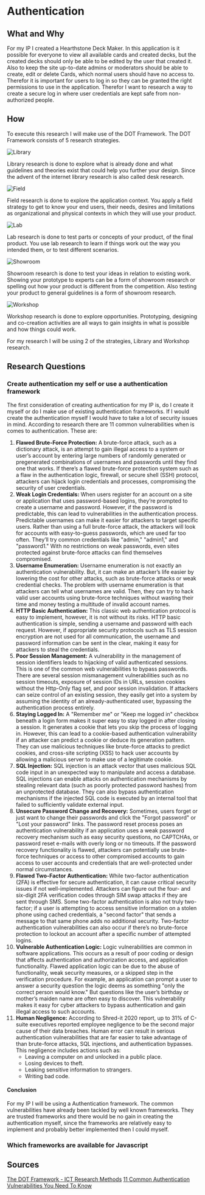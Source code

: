 # Authentication

## What and Why
For my IP I created a Hearthstone Deck Maker. In this application is it possible for everyone to view all available cards and created decks, but the created decks should only be able to be edited by the user that created it. Also to keep the site up-to-date admins or moderators should be able to create, edit or delete Cards, which normal users should have no access to. Therefor it is important for users to log in so they can be granted the right permissions to use in the application. Therefor I want to research a way to create a secure log in where user credentials are kept safe from non-authorized people.

## How
To execute this research I will make use of the DOT Framework. The DOT Framework consists of 5 research strategies.

![Library](https://ictresearchmethods.nl/images/thumb/8/87/Logo-library.png/50px-Logo-library.png)

Library research is done to explore what is already done and what guidelines and theories exist that could help you further your design. Since the advent of the internet library research is also called desk research.

![Field](https://ictresearchmethods.nl/images/thumb/d/d4/Logo-field.png/50px-Logo-field.png)

Field research is done to explore the application context. You apply a field strategy to get to know your end users, their needs, desires and limitations as organizational and physical contexts in which they will use your product.

![Lab](https://ictresearchmethods.nl/images/thumb/a/ac/Logo-lab.png/50px-Logo-lab.png)

Lab research is done to test parts or concepts of your product, of the final product. You use lab research to learn if things work out the way you intended them, or to test different scenarios.

![Showroom](https://ictresearchmethods.nl/images/thumb/2/22/Logo-showroom.png/50px-Logo-showroom.png)

Showroom research is done to test your ideas in relation to existing work. Showing your prototype to experts can be a form of showroom research or spelling out how your product is different from the competition. Also testing your product to general guidelines is a form of showroom research.

![Workshop](https://ictresearchmethods.nl/images/thumb/e/ea/Logo-workshop.png/50px-Logo-workshop.png)

Workshop research is done to explore opportunities. Prototyping, designing and co-creation activities are all ways to gain insights in what is possible and how things could work.

For my research I will be using 2 of the strategies, Library and Workshop research.

## Research Questions

### Create authentication my self or use a authentication framework
The first consideration of creating authentication for my IP is, do I create it myself or do I make use of existing authentication frameworks. If I would create the authentication myself I would have to take a lot of security issues in mind. According to research there are 11 common vulnerabilities when is comes to authentication. These are:
1. **Flawed Brute-Force Protection:** A brute-force attack, such as a dictionary attack, is an attempt to gain illegal access to a system or user’s account by entering large numbers of randomly generated or pregenerated combinations of usernames and passwords until they find one that works. If there’s a flawed brute-force protection system such as a flaw in the authentication logic, firewall, or secure shell (SSH) protocol, attackers can hijack login credentials and processes, compromising the security of user credentials.
2. **Weak Login Credentials:** When users register for an account on a site or application that uses password-based logins, they’re prompted to create a username and password. However, if the password is predictable, this can lead to vulnerabilities in the authentication process. Predictable usernames can make it easier for attackers to target specific users. Rather than using a full brute-force attack, the attackers will look for accounts with easy-to-guess passwords, which are used far too often. They’ll try common credentials like "admin," "admin1," and "password1." With no restrictions on weak passwords, even sites protected against brute-force attacks can find themselves compromised.
3. **Username Enumeration:** Username enumeration is not exactly an authentication vulnerability. But, it can make an attacker’s life easier by lowering the cost for other attacks, such as brute-force attacks or weak credential checks. The problem with username enumeration is that attackers can tell what usernames are valid. Then, they can try to hack valid user accounts using brute-force techniques without wasting their time and money testing a multitude of invalid account names.
4. **HTTP Basic Authentication:** This classic web authentication protocol is easy to implement, however, it is not without its risks. HTTP basic authentication is simple, sending a username and password with each request. However, if appropriate security protocols such as TLS session encryption are not used for all communication, the username and password information can be sent in the clear, making it easy for attackers to steal the credentials.
5. **Poor Session Management:** A vulnerability in the management of session identifiers leads to hijacking of valid authenticated sessions. This is one of the common web vulnerabilities to bypass passwords. There are several session mismanagement vulnerabilities such as no session timeouts, exposure of session IDs in URLs, session cookies without the Http-Only flag set, and poor session invalidation. If attackers can seize control of an existing session, they easily get into a system by assuming the identity of an already-authenticated user, bypassing the authentication process entirely. 
6. **Staying Logged In:** A "Remember me" or "Keep me logged in" checkbox beneath a login form makes it super easy to stay logged in after closing a session. It generates a cookie that lets you skip the process of logging in. However, this can lead to a cookie-based authentication vulnerability if an attacker can predict a cookie or deduce its generation pattern. They can use malicious techniques like brute-force attacks to predict cookies, and cross-site scripting (XSS) to hack user accounts by allowing a malicious server to make use of a legitimate cookie.
7. **SQL Injection:** SQL injection is an attack vector that uses malicious SQL code input in an unexpected way to manipulate and access a database. SQL injections can enable attacks on authentication mechanisms by stealing relevant data (such as poorly protected password hashes) from an unprotected database. They can also bypass authentication mechanisms if the injected SQL code is executed by an internal tool that failed to sufficiently validate external input.
8. **Unsecure Password Change and Recovery:** Sometimes, users forget or just want to change their passwords and click the "Forgot password" or "Lost your password" links. The password reset process poses an authentication vulnerability if an application uses a weak password recovery mechanism such as easy security questions, no CAPTCHAs, or password reset e-mails with overly long or no timeouts. If the password recovery functionality is flawed, attackers can potentially use brute-force techniques or access to other compromised accounts to gain access to user accounts and credentials that are well-protected under normal circumstances.
9. **Flawed Two-Factor Authentication:** While two-factor authentication (2FA) is effective for secure authentication, it can cause critical security issues if not well-implemented. Attackers can figure out the four- and six-digit 2FA verification codes through SIM swap attacks if they are sent through SMS. Some two-factor authentication is also not truly two-factor; if a user is attempting to access sensitive information on a stolen phone using cached credentials, a "second factor" that sends a message to that same phone adds no additional security. Two-factor authentication vulnerabilities can also occur if there’s no brute-force protection to lockout an account after a specific number of attempted logins.
10. **Vulnerable Authentication Logic:** Logic vulnerabilities are common in software applications. This occurs as a result of poor coding or design that affects authentication and authorization access, and application functionality. Flawed application logic can be due to the abuse of functionality, weak security measures, or a skipped step in the verification procedure. For example, an application can prompt a user to answer a security question the logic deems as something "only the correct person would know." But questions like the user’s birthday or mother’s maiden name are often easy to discover. This vulnerability makes it easy for cyber attackers to bypass authentication and gain illegal access to such accounts.
11. **Human Negligence:** According to Shred-it 2020 report, up to 31% of C-suite executives reported employee negligence to be the second major cause of their data breaches. Human error can result in serious authentication vulnerabilities that are far easier to take advantage of than brute-force attacks, SQL injections, and authentication bypasses. This negligence includes actions such as:
    - Leaving a computer on and unlocked in a public place.
    - Losing devices to theft.
    - Leaking sensitive information to strangers.
    - Writing bad code.

#### Conclusion
For my IP I will be using a Authentication framework. The common vulnerabilities have already been tackled by well known frameworks. They are trusted frameworks and there would be no gain in creating the authentication myself, since the frameworks are relatively easy to implement and probably better implemented then I could myself.

### Which frameworks are available for Javascript

## Sources
[The DOT Framework - ICT Research Methods](https://ictresearchmethods.nl/The_DOT_Framework)
[11 Common Authentication Vulnerabilities You Need To Know](https://www.strongdm.com/blog/authentication-vulnerabilities)
